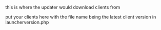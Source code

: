 this is where the updater would download clients from

put your clients here with the file name being the latest client version in launcherversion.php